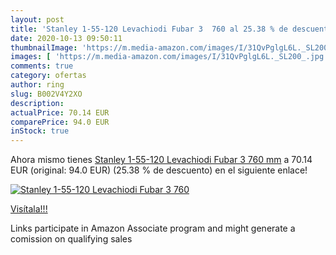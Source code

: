 ```yaml
---
layout: post
title: 'Stanley 1-55-120 Levachiodi Fubar 3  760 al 25.38 % de descuento'
date: 2020-10-13 09:50:11
thumbnailImage: 'https://m.media-amazon.com/images/I/31QvPglgL6L._SL200_.jpg'
images: [ 'https://m.media-amazon.com/images/I/31QvPglgL6L._SL200_.jpg' ]
comments: true
category: ofertas
author: ring
slug: B002V4Y2XO
description:
actualPrice: 70.14 EUR
comparePrice: 94.0 EUR
inStock: true
---
```


Ahora mismo tienes [Stanley 1-55-120 Levachiodi Fubar 3  760 mm](https://www.amazon.it/dp/B002V4Y2XO/?tag=tolees00-21) a 70.14 EUR (original: 94.0 EUR) (25.38 %  de descuento) en el siguiente enlace!

[![Stanley 1-55-120 Levachiodi Fubar 3  760](https://m.media-amazon.com/images/I/31QvPglgL6L._SL200_.jpg)](https://www.amazon.it/dp/B002V4Y2XO/?tag=tolees00-21)

[Visítala!!!](https://www.amazon.it/dp/B002V4Y2XO/?tag=tolees00-21)

Links participate in Amazon Associate program and might generate a comission on qualifying sales
